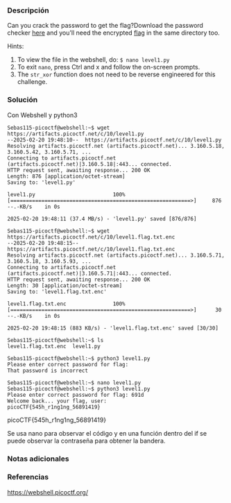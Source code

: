### Descripción
Can you crack the password to get the flag?Download the password checker [here](https://artifacts.picoctf.net/c/10/level1.py) and you'll need the encrypted [flag](https://artifacts.picoctf.net/c/10/level1.flag.txt.enc) in the same directory too.

Hints:
1. To view the file in the webshell, do: `$ nano level1.py`
2. To exit `nano`, press Ctrl and x and follow the on-screen prompts.
3. The `str_xor` function does not need to be reverse engineered for this challenge.

### Solución
Con Webshell y python3

```
Sebas115-picoctf@webshell:~$ wget https://artifacts.picoctf.net/c/10/level1.py
--2025-02-20 19:48:10--  https://artifacts.picoctf.net/c/10/level1.py
Resolving artifacts.picoctf.net (artifacts.picoctf.net)... 3.160.5.18, 3.160.5.42, 3.160.5.71, ...
Connecting to artifacts.picoctf.net (artifacts.picoctf.net)|3.160.5.18|:443... connected.
HTTP request sent, awaiting response... 200 OK
Length: 876 [application/octet-stream]
Saving to: 'level1.py'

level1.py                         100%[==========================================================>]     876  --.-KB/s    in 0s      

2025-02-20 19:48:11 (37.4 MB/s) - 'level1.py' saved [876/876]

Sebas115-picoctf@webshell:~$ wget https://artifacts.picoctf.net/c/10/level1.flag.txt.enc
--2025-02-20 19:48:15--  https://artifacts.picoctf.net/c/10/level1.flag.txt.enc
Resolving artifacts.picoctf.net (artifacts.picoctf.net)... 3.160.5.71, 3.160.5.18, 3.160.5.93, ...
Connecting to artifacts.picoctf.net (artifacts.picoctf.net)|3.160.5.71|:443... connected.
HTTP request sent, awaiting response... 200 OK
Length: 30 [application/octet-stream]
Saving to: 'level1.flag.txt.enc'

level1.flag.txt.enc               100%[==========================================================>]      30  --.-KB/s    in 0s      

2025-02-20 19:48:15 (883 KB/s) - 'level1.flag.txt.enc' saved [30/30]

Sebas115-picoctf@webshell:~$ ls
level1.flag.txt.enc  level1.py

Sebas115-picoctf@webshell:~$ python3 level1.py 
Please enter correct password for flag: 
That password is incorrect

Sebas115-picoctf@webshell:~$ nano level1.py
Sebas115-picoctf@webshell:~$ python3 level1.py 
Please enter correct password for flag: 691d
Welcome back... your flag, user:
picoCTF{545h_r1ng1ng_56891419}

```

picoCTF{545h_r1ng1ng_56891419}

Se usa nano para observar el código y en una función dentro del if se puede observar la contraseña para obtener la bandera.

### Notas adicionales


### Referencias
https://webshell.picoctf.org/